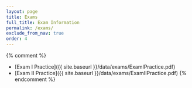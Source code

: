 ```yaml
---
layout: page
title: Exams 
full_title: Exam Information
permalink: /exams/
exclude_from_nav: true
order: 4
---
```


{% comment %}
* [Exam I Practice]({{ site.baseurl }}/data/exams/ExamIPractice.pdf)
* [Exam II Practice]({{ site.baseurl }}/data/exams/ExamIIPractice.pdf)
{% endcomment %}
